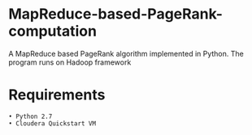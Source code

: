 # MapReduce-based-PageRank-computation
A MapReduce based PageRank algorithm implemented in Python. The program runs on Hadoop framework

# Requirements
	• Python 2.7
	• Cloudera Quickstart VM
